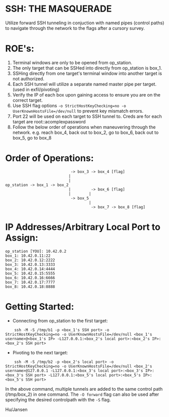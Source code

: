 SSH: THE MASQUERADE
==========

Utilize forward SSH tunneling in conjuction with named pipes (control paths) to navigate through the network to the flags after a cursory survey.

ROE's:
==========
1. Terminal windows are only to be opened from op_station.
2. The only target that can be SSHed into directly from op_station is box_1.
3. SSHing directly from one target's terminal window into another target is not authorized.
4. Each SSH tunnel will utilize a separate named master pipe per target. (used in exfil/pivoting)
5. Verify the IP of each box upon gaining access to ensure you are on the correct target.
6. Use SSH flag options ```-o StrictHostKeyChecking=no -o UserKnownHostsFile=/dev/null``` to prevent key mismatch errors.
7. Port 22 will be used on each target to SSH tunnel to. Creds are for each target are root::acomplexpassword
8. Follow the below order of operations when maneuvering through the network.
	e.g. reach box_4, back out to box_2, go to box_6, back out to box_5, go to box_8


Order of Operations:
==========
```
                             -> box_3 -> box_4 [flag]
                            |
                            |
op_station -> box_1 -> box_2
                            |         -> box_6 [flag]
                            |        |
                             -> box_5
                                     |
                                      -> box_7 -> box_8 [flag]
```

IP Addresses/Arbitrary Local Port to Assign:
==========
```
op_station [YOU]: 10.42.0.2
box_1: 10.42.0.11:22
box_2: 10.42.0.12:2222
box_3: 10.42.0.13:3333
box_4: 10.42.0.14:4444
box_5: 10.42.0.15:5555
box_6: 10.42.0.16:6666
box_7: 10.42.0.17:7777
box_8: 10.42.0.18:8888
```

Getting Started:
==========
- Connecting from op_station to the first target:
```
	ssh -M -S /tmp/b1 -p <box_1's SSH port> -o StrictHostKeyChecking=no -o UserKnownHostsFile=/dev/null <box_1's username>@<box_1's IP> -L127.0.0.1:<box_2's local port>:<box_2's IP>:<box_2's SSH port>
```
- Pivoting to the next target:
```
	ssh -M -S /tmp/b2 -p <box_2's local port> -o StrictHostKeyChecking=no -o UserKnownHostsFile=/dev/null <box_2's username>@127.0.0.1 -L127.0.0.1:<box_3's local port>:<box_3's IP>:<box_3's SSH port> -L127.0.0.1:<box_5's local port>:<box_5's IP>:<box_5's SSH port>
```
In the above command, multiple tunnels are added to the same control path (/tmp/box_2) in one command. The ```-O forward``` flag can also be used after specifying the desired controlpath with the ```-S``` flag.

Hu/Jansen